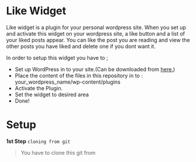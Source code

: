 # Like Widget
Like widget is a plugin for your personal wordpress site.
When you set up and activate this widget on your wordpress site, a  like button and a list of your liked posts appear. You can like the post you are reading and view the other posts you have liked and delete one if you dont want it.

In order to setup this widget you have to ;
  - Set up WordPress in to your site.(Can be downloaded from [here.](https://wordpress.org/))
  - Place the content of the files in this repository in to :            your_wordpress_name/wp-content/plugins
  - Activate the Plugin.
  - Set the widget to desired area
  - Done!
 
# Setup
__1st Step__ `cloning from git`
>You have to clone this git from 
>
    


